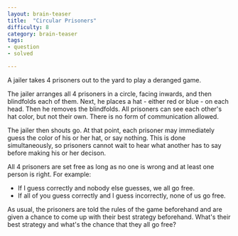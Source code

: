 ```yaml
---
layout: brain-teaser
title:  "Circular Prisoners"
difficulty: 8
category: brain-teaser
tags:
- question
- solved

---
```


A jailer takes 4 prisoners out to the yard to play a deranged game.

The jailer arranges all 4 prisoners in a circle, facing inwards, and then blindfolds each of them.  Next, he places a hat - either red or blue - on each head.  Then he removes the blindfolds.  All prisoners can see each other's hat color, but not their own.  There is no form of communication allowed.

The jailer then shouts go.  At that point, each prisoner may immediately guess the color of his or her hat, or say nothing.  This is done simultaneously, so prisoners cannot wait to hear what another has to say before making his or her decison.

All 4 prisoners are set free as long as no one is wrong and at least one person is right.  For example:

- If I guess correctly and nobody else guesses, we all go free.
- If all of you guess correctly and I guess incorrectly, none of us go free.

As usual, the prisoners are told the rules of the game beforehand and are given a chance to come up with their best strategy beforehand.  What's their best strategy and what's the chance that they all go free?
